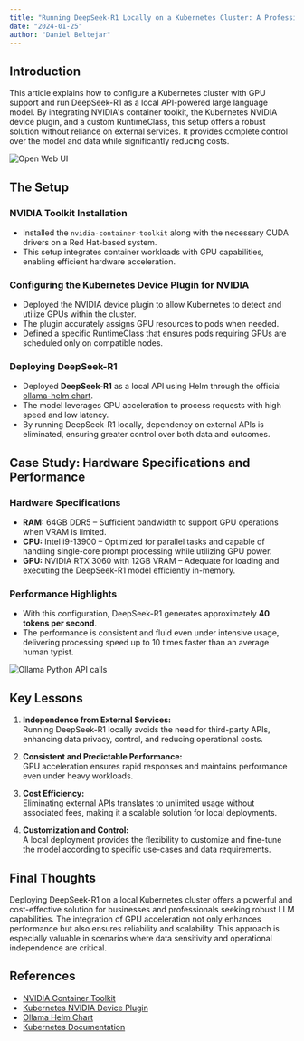 ```yaml
---
title: "Running DeepSeek-R1 Locally on a Kubernetes Cluster: A Professional Case Study"
date: "2024-01-25"
author: "Daniel Beltejar"
---
```


## Introduction

This article explains how to configure a Kubernetes cluster with GPU support and run DeepSeek-R1 as a local API-powered large language model. By integrating NVIDIA's container toolkit, the Kubernetes NVIDIA device plugin, and a custom RuntimeClass, this setup offers a robust solution without reliance on external services. It provides complete control over the model and data while significantly reducing costs.

![Open Web UI](https://danielbeltejar.es/assets/images/posts/1/open-web-ui-deepseek.webp)

## The Setup

### NVIDIA Toolkit Installation

- Installed the `nvidia-container-toolkit` along with the necessary CUDA drivers on a Red Hat-based system.
- This setup integrates container workloads with GPU capabilities, enabling efficient hardware acceleration.

### Configuring the Kubernetes Device Plugin for NVIDIA

- Deployed the NVIDIA device plugin to allow Kubernetes to detect and utilize GPUs within the cluster.
- The plugin accurately assigns GPU resources to pods when needed.
- Defined a specific RuntimeClass that ensures pods requiring GPUs are scheduled only on compatible nodes.

### Deploying DeepSeek-R1

- Deployed **DeepSeek-R1** as a local API using Helm through the official [ollama-helm chart](https://artifacthub.io/packages/helm/ollama-helm/ollama).
- The model leverages GPU acceleration to process requests with high speed and low latency.
- By running DeepSeek-R1 locally, dependency on external APIs is eliminated, ensuring greater control over both data and outcomes.

## Case Study: Hardware Specifications and Performance

### Hardware Specifications

- **RAM:** 64GB DDR5 – Sufficient bandwidth to support GPU operations when VRAM is limited.
- **CPU:** Intel i9-13900 – Optimized for parallel tasks and capable of handling single-core prompt processing while utilizing GPU power.
- **GPU:** NVIDIA RTX 3060 with 12GB VRAM – Adequate for loading and executing the DeepSeek-R1 model efficiently in-memory.

### Performance Highlights

- With this configuration, DeepSeek-R1 generates approximately **40 tokens per second**.
- The performance is consistent and fluid even under intensive usage, delivering processing speed up to 10 times faster than an average human typist.

![Ollama Python API calls](https://danielbeltejar.es/assets/images/posts/1/ollama-python-api-calls-deepseek.webp)

## Key Lessons

1. **Independence from External Services:**  
   Running DeepSeek-R1 locally avoids the need for third-party APIs, enhancing data privacy, control, and reducing operational costs.

2. **Consistent and Predictable Performance:**  
   GPU acceleration ensures rapid responses and maintains performance even under heavy workloads.

3. **Cost Efficiency:**  
   Eliminating external APIs translates to unlimited usage without associated fees, making it a scalable solution for local deployments.

4. **Customization and Control:**  
   A local deployment provides the flexibility to customize and fine-tune the model according to specific use-cases and data requirements.

## Final Thoughts

Deploying DeepSeek-R1 on a local Kubernetes cluster offers a powerful and cost-effective solution for businesses and professionals seeking robust LLM capabilities. The integration of GPU acceleration not only enhances performance but also ensures reliability and scalability. This approach is especially valuable in scenarios where data sensitivity and operational independence are critical.

## References

- [NVIDIA Container Toolkit](https://github.com/NVIDIA/nvidia-docker)
- [Kubernetes NVIDIA Device Plugin](https://github.com/NVIDIA/k8s-device-plugin)
- [Ollama Helm Chart](https://artifacthub.io/packages/helm/ollama-helm/ollama)
- [Kubernetes Documentation](https://kubernetes.io/docs/)
